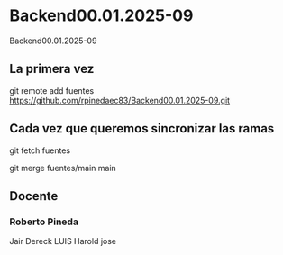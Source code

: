 # Backend00.01.2025-09
Backend00.01.2025-09

## La primera vez
git remote add fuentes https://github.com/rpinedaec83/Backend00.01.2025-09.git


## Cada vez que queremos sincronizar las ramas
git fetch fuentes

git merge fuentes/main main




## Docente
### Roberto Pineda


Jair
Dereck
LUIS
Harold
jose